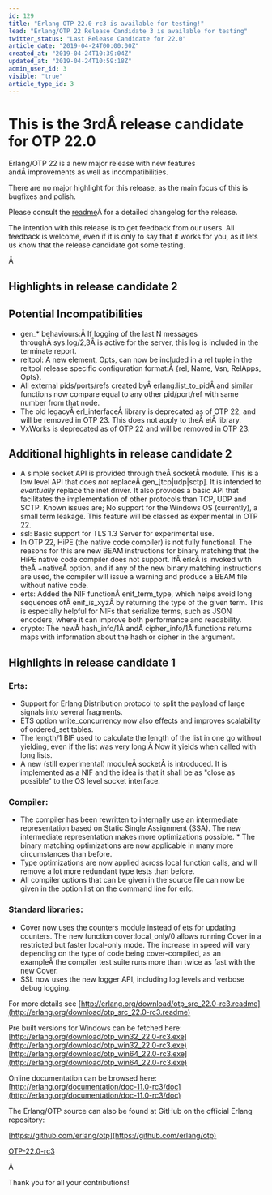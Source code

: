 ```yaml
---
id: 129
title: "Erlang OTP 22.0-rc3 is available for testing!"
lead: "Erlang/OTP 22 Release Candidate 3 is available for testing"
twitter_status: "Last Release Candidate for 22.0"
article_date: "2019-04-24T00:00:00Z"
created_at: "2019-04-24T10:39:04Z"
updated_at: "2019-04-24T10:59:18Z"
admin_user_id: 3
visible: "true"
article_type_id: 3
---
```

# This is the 3rdÂ release candidate for OTP 22.0

Erlang/OTP 22 is a new major release with new features andÂ improvements as well as incompatibilities.

There are no major highlight for this release, as the main focus of this is bugfixes and polish.

Please consult the [readme](http://erlang.org/download/otp_src_22.0-rc3.readme)Â for a detailed changelog for the release.

The intention with this release is to get feedback from our users. All feedback is welcome, even if it is only to say that it works for you, as it lets us know that the release candidate got some testing.

Â 
## Highlights in release candidate 2
## Potential Incompatibilities
* gen_* behaviours:Â If logging of the last N messages throughÂ sys:log/2,3Â is active for the server, this log is included in the terminate report.
* reltool: A new element, Opts, can now be included in a rel tuple in the reltool release specific configuration format:Â {rel, Name, Vsn, RelApps, Opts}.
* All external pids/ports/refs created byÂ erlang:list_to_pidÂ and similar functions now compare equal to any other pid/port/ref with same number from that node.
* The old legacyÂ erl_interfaceÂ library is deprecated as of OTP 22, and will be removed in OTP 23. This does not apply to theÂ eiÂ library.
* VxWorks is deprecated as of OTP 22 and will be removed in OTP 23.
## Additional highlights in release candidate 2
* A simple socket API is provided through theÂ socketÂ module. This is a low level API that does *not* replaceÂ gen_[tcp|udp|sctp]. It is intended to *eventually* replace the inet driver. It also provides a basic API that facilitates the implementation of other protocols than TCP, UDP and SCTP. Known issues are; No support for the Windows OS (currently), a small term leakage. This feature will be classed as experimental in OTP 22.
* ssl: Basic support for TLS 1.3 Server for experimental use.
* In OTP 22, HiPE (the native code compiler) is not fully functional. The reasons for this are new BEAM instructions for binary matching that the HiPE native code compiler does not support. IfÂ erlcÂ is invoked with theÂ +nativeÂ option, and if any of the new binary matching instructions are used, the compiler will issue a warning and produce a BEAM file without native code.
* erts: Added the NIF functionÂ enif_term_type, which helps avoid long sequences ofÂ enif_is_xyzÂ by returning the type of the given term. This is especially helpful for NIFs that serialize terms, such as JSON encoders, where it can improve both performance and readability.
* crypto: The newÂ hash_info/1Â andÂ cipher_info/1Â functions returns maps with information about the hash or cipher in the argument.
## Highlights in release candidate 1
### Erts:
* Support for Erlang Distribution protocol to split the payload of large signals into several fragments.
* ETS option write_concurrency now also effects and improves scalability of ordered_set tables.
* The length/1 BIF used to calculate the length of the list in one go without yielding, even if the list was very long.Â Now it yields when called with long lists.
* A new (still experimental) moduleÂ socketÂ is introduced. It is implemented as a NIF and the idea is that it shall be as "close as possible" to the OS level socket interface.
### Compiler:
* The compiler has been rewritten to internally use an intermediate representation based on Static Single Assignment (SSA). The new intermediate representation makes more optimizations possible. * The binary matching optimizations are now applicable in many more circumstances than before.
* Type optimizations are now applied across local function calls, and will remove a lot more redundant type tests than before.
* All compiler options that can be given in the source file can now be given in the option list on the command line for erlc.
### Standard libraries:
* Cover now uses the counters module instead of ets for updating counters. The new function cover:local_only/0 allows running Cover in a restricted but faster local-only mode. The increase in speed will vary depending on the type of code being cover-compiled, as an exampleÂ the compiler test suite runs more than twice as fast with the new Cover.
* SSL now uses the new logger API, including log levels and verbose debug logging.

For more details see
 [http://erlang.org/download/otp_src_22.0-rc3.readme](http://erlang.org/download/otp_src_22.0-rc3.readme)

Pre built versions for Windows can be fetched here:
 [http://erlang.org/download/otp_win32_22.0-rc3.exe](http://erlang.org/download/otp_win32_22.0-rc3.exe)
 [http://erlang.org/download/otp_win64_22.0-rc3.exe](http://erlang.org/download/otp_win64_22.0-rc3.exe)

Online documentation can be browsed here:
 [http://erlang.org/documentation/doc-11.0-rc3/doc](http://erlang.org/documentation/doc-11.0-rc3/doc)

The Erlang/OTP source can also be found at GitHub on the official Erlang repository:

[https://github.com/erlang/otp](https://github.com/erlang/otp)

[OTP-22.0-rc3](https://github.com/erlang/otp/releases/tag/OTP-22.0-rc3)

Â 

Thank you for all your contributions!
